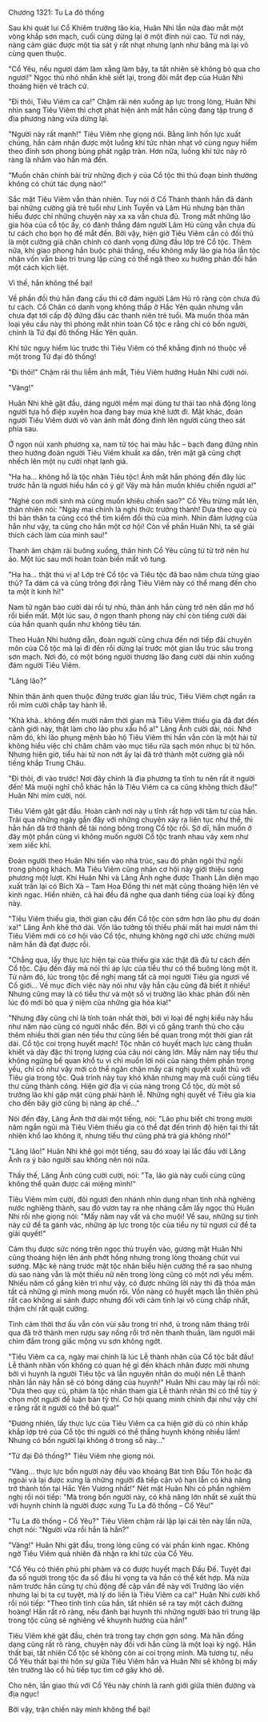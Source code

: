 




Chương 1321: Tu La đô thống


Sau khi quát lui Cổ Khiêm trưởng lão kia, Huân Nhi lần nữa đảo mắt một vòng khắp sơn mạch, cuối cùng dừng lại ở một đỉnh núi cao. Từ nơi này, nàng cảm giác được một tia sát ý rất nhạt nhưng lạnh như băng mà lại vô cùng quen thuộc.

"Cổ Yêu, nếu ngươi dám làm xằng làm bậy, ta tất nhiên sẽ không bỏ qua cho ngươi!" Ngọc thủ nhỏ nhắn khẽ siết lại, trong đôi mắt đẹp của Huân Nhi thoáng hiện vẻ trách cứ.

"Đi thôi, Tiêu Viêm ca ca!" Chậm rãi nén xuống áp lực trong lòng, Huân Nhi nhìn sang Tiêu Viêm thì chợt phát hiện ánh mắt hắn cũng đang tập trung ở địa phương nàng vừa dừng lại.

"Người này rất mạnh!" Tiêu Viêm nhẹ giọng nói. Bằng linh hồn lực xuất chúng, hắn cảm nhận được một luồng khí tức nhàn nhạt vô cùng nguy hiểm theo đỉnh sơn phong bùng phát ngập tràn. Hơn nữa, luồng khí tức này rõ ràng là nhắm vào hắn mà đến.

"Muốn chân chính bài trừ những địch ý của Cổ tộc thì thủ đoạn bình thường không có chút tác dụng nào!"

Sắc mặt Tiêu Viêm vẫn thản nhiên. Tuy nói ở Cổ Thánh thành hắn đã đánh bại những cường giả trẻ tuổi như Linh Tuyền và Lâm Hủ nhưng bản thân hiểu được chỉ những chuyện này xa xa vẫn chưa đủ. Trong mắt những lão gia hỏa của cổ tộc ấy, có đánh thắng đám người Lâm Hủ cũng vẫn chưa đủ tư cách cho bọn họ để mắt đến. Bởi vậy, hiện giờ Tiêu Viêm cần có đối thủ là một cường giả chân chính có danh vọng đứng đầu lớp trẻ Cổ tộc. Thêm nữa, khi giao phong hắn buộc phải thắng, nếu không mấy lão gia hỏa lẫn tộc nhân vốn vẫn bảo trì trung lập cũng có thể ngã theo xu hướng phản đối hắn một cách kịch liệt.

Vì thế, hắn không thể bại!

Về phần đối thủ hắn đang cầu thì cỡ đám người Lâm Hủ rõ ràng còn chưa đủ tư cách. Cổ Chân có danh vọng không thấp ở Hắc Yên quân nhưng vẫn chưa đạt tới cấp độ đứng đầu các thanh niên trẻ tuổi. Mà muốn thỏa mãn loại yêu cầu này thì phóng mắt nhìn toàn Cổ tộc e rẳng chỉ có bốn người, chính là Tứ đại đô thống Hắc Yên quân.

Khí tức nguy hiểm lúc trước thì Tiêu Viêm có thể khẳng định nó thuộc về một trong Tứ đại đô thống!

"Đi thôi!" Chậm rãi thu liễm ánh mắt, Tiêu Viêm hướng Huân Nhi cười nói.

"Vâng!"

Huân Nhi khẽ gật đầu, dáng người mềm mại dùng tư thái tao nhã động lòng người tựa hồ điệp xuyên hoa đang bay múa khẽ lướt đi. Mặt khác, đoàn người Tiêu Viêm dưới vô vàn ánh mắt đóng đinh lên người cũng theo sát phía sau.

Ở ngọn núi xanh phương xa, nam tử tóc hai màu hắc – bạch đang đứng nhìn theo hướng đoàn người Tiêu Viêm khuất xa dần, trên mặt gã cũng chợt nhếch lên một nụ cười nhạt lạnh giá.

"Ha ha… không hổ là tộc nhân Tiêu tộc! Ánh mắt hắn phóng đến đây lúc trước hẳn là ngươi hiểu hắn có ý gì! Vậy mà hắn muốn khiêu chiến ngươi a!"

"Nghé con mới sinh mà cũng muốn khiêu chiến sao?" Cổ Yêu trừng mắt lên, thản nhiên nói: "Ngày mai chính là nghi thức trưởng thành! Dựa theo quy củ thì bản thân ta cũng ccó thể tìm kiếm đối thủ của mình. Nhìn đảm lượng của hắn như vậy, ta cũng cho hắn một cơ hội! Còn về phần Huân Nhi, ta sẽ giải thích cách làm của mình sau!"

Thanh âm chậm rãi buông xuống, thân hình Cổ Yêu cũng từ từ trở nên hư ảo. Một lúc sau mới hoàn toàn biến mất vô tung.

"Ha ha… thật thú vị a! Lớp trẻ Cổ tộc và Tiêu tộc đã bao năm chưa từng giao thủ? Ta dám cá và cũng trông đợi rằng Tiêu Viêm này có thể mang đến cho ta một ít kinh hỉ!"

Nam tử ngân bào cười dài rồi tự nhủ, thân ảnh hắn cũng trở nên dần mơ hồ rồi biến mất. Một lúc sau, ở ngọn thanh phong này chỉ còn tiếng cười dài của hắn quanh quẩn như không tiêu tán.

Theo Huân Nhi hướng dẫn, đoàn người cũng chưa đến nơi tiếp đãi chuyên môn của Cổ tộc mà lại đi đến rồi dừng lại trước một gian lầu trúc sâu trong sơn mạch. Nơi đó, có một bóng người thương lão đang cười dài nhìn xuống đám người Tiêu Viêm.

"Lăng lão?"

Nhìn thân ảnh quen thuộc đứng trước gian lầu trúc, Tiêu Viêm chợt ngẩn ra rồi mỉm cười chắp tay hành lễ.

"Khà khà.. không đến mười năm thời gian mà Tiêu Viêm thiếu gia đã đạt đến cảnh giới này, thật làm cho lão phu xấu hổ a!" Lăng Ảnh cười dài, nói. Nhớ năm đó, khi lão phụng mệnh bảo hộ Tiêu Viêm thì hắn vẫn còn là một hài tử không hiểu việc chỉ chăm chăm vào mục tiêu rửa sạch món nhục bị từ hôn. Nhưng hiện giờ, tiểu hài tử non nớt ấy lại đã trở thành một cường giả nổi tiếng khắp Trung Châu.

"Đi thôi, đi vào trước! Nơi đây chính là địa phương ta tĩnh tu nên rất ít người đến! Mà muội nghĩ chỗ khác hẳn là Tiêu Viêm ca ca cũng không thích đâu!" Huân Nhi mỉm cười, nói.

Tiêu Viêm gật gật đầu. Hoàn cảnh nơi này u tĩnh rất hợp với tâm tư của hắn. Trải qua những ngày gần đây với những chuyện xảy ra liên tục như thế, thì hẳn hắn đã trở thành đề tài nóng bỏng trong Cổ tộc rồi. Sở dĩ, hắn muốn ở đây một phần cũng vì không muốn người Cổ tộc tranh nhau vây xem như xem xiếc khỉ.

Đoàn người theo Huân Nhi tiến vào nhà trúc, sau đó phân ngôi thứ ngồi trong phòng khách. Mà Tiêu Viêm cũng nhân cơ hội này giới thiệu song phương một lượt. Khi Huân Nhi và Lăng Ảnh nghe được Thanh Lân diện mạo xuất trần lại có Bích Xà – Tam Hoa Đồng thì nét mặt cũng thoáng hiện lên vẻ kinh ngạc. Hiển nhiên, cả hai đều đã nghe qua danh tiếng của loại kỳ đồng này.

"Tiêu Viêm thiếu gia, thời gian cậu đến Cổ tộc còn sớm hơn lão phu dự doán xa!" Lăng Ảnh khẽ thở dài. Vốn lão tưởng tối thiểu phải mất hai mươi năm thì Tiêu Viêm mới có cơ hội vào Cổ tộc, nhưng không ngờ chỉ ước chừng mười năm hắn đã đạt được rồi.

"Chẳng qua, lấy thực lực hiện tại của thiếu gia xác thật đã đủ tư cách đến Cổ tộc. Cậu đến đây mà nói thì áp lực của tiểu thư có thể buông lỏng một ít. Từ năm đó, lúc trong tộc đề nghị mang tất cả mọi người Tiêu gia ngươi về Cổ giới… Về mục đích việc này nói như vậy hẳn cậu cũng đã biết ít nhiều! Nhưng cũng may là có tiểu thư và một số vị trưởng lão khác phản đối nên lúc đó mới bỏ qua ý niệm của những gia hỏa kia!"

"Nhưng đây cũng chỉ là tính toán nhất thời, bởi vì loại đề nghị kiểu này hầu như năm nào cũng có người nhắc đến. Bởi vì cố gắng tranh thủ cho cậu thêm nhiều thời gian nên tiểu thư cũng liền bế quan trong một thời gian rất dài. Cổ tộc coi trọng huyết mạch! Tộc nhân có huyết mạch lực càng thuần khiết và dày đặc thì trọng lượng của câu nói càng lớn. Mấy năm nay tiểu thư không ngừng bế quan khổ tu vì chỉ muốn lời nói của nàng thêm phần trọng yếu, chỉ có như vậy mới có thể ngăn chặn mấy cái nghị quyết xuất thủ với Tiêu gia trong tộc. Quá trình này tuy khó khăn nhưng may mà cuối cùng tiểu thư cũng thành công. Hiện giờ địa vị của nàng trong Cổ tộc, dù một số trưởng lão khi gặp mặt cũng phải hành lễ. Những nghị quyết về Tiêu gia kia cho đến bây giờ cũng bị nàng áp chế…"

Nói đến đây, Lăng Ảnh thở dài một tiếng, nói: "Lão phu biết chỉ trong mười năm ngắn ngủi mà Tiêu Viêm thiếu gia có thể đạt đến trình độ hiện tại thì tất nhiên khổ lao không ít, nhưng tiểu thư cũng phả trả giá không nhỏ!"

"Lăng lão!" Huân Nhi khẽ gọi một tiếng, sau đó xoay lại lắc đầu với Lăng Ảnh ra ý bảo người sau không nên nói nữa.

Thấy thế, Lăng Ảnh cũng cười cười, nói: "Ta, lão già này cuối cùng cũng không thể quản được cái miệng mình!"

Tiêu Viêm mỉm cười, đôi ngươi đen nhánh nhìn dung nhan tinh nhã nghiêng nước nghiêng thành, sau đó vươn tay ra nhẹ nhàng cầm lấy ngọc thủ Huân Nhi rồi nhẹ giọng nói: "Mấy năm nay vất vả cho muội! Về sau, những sự tình này cứ để ta gánh vác, những áp lực trong tộc của tiểu ny tử ngươi cứ để ta giải quyết!"

Cảm thụ được sức nóng trên ngọc thủ truyền vào, gương mặt Huân Nhi cũng thoáng hiện lên ánh phớt hồng nhưng trong lòng thoáng chút vui sướng. Mặc kệ nàng trước mặt tộc nhân biểu hiện cường thế ra sao nhưng dù sao nàng vẫn là một thiếu nữ nên trong lòng cũng có một nơi yếu mềm. Nhiều năm cố gắng kiên trì như vậy, có được những lời này thì đã thỏa mãn tất cả những gì mình mong muốn rồi. Vốn nàng có huyết mạch lẫn thiên phú rất cao không ai sánh được nhưng đối với cảm tình lại vô cùng chấp nhất, thậm chí rất quật cường.

Tình cảm thời thơ ấu vẫn còn vùi sâu trong trí nhớ, ủ trong năm tháng trôi qua đã trở thành men rượu say nồng rồi trở nên thanh thuần, làm người mãi chìm đắm trong giấc mộng vu sơn không ngớt.

"Tiêu Viêm ca ca, ngày mai chính là lúc Lễ thành nhân của Cổ tộc bắt đầu! Lễ thành nhân vốn không có quan hệ gì đến khách nhân được mời nhưng bởi vì huynh là người Tiêu tộc và lẫn nguyên nhân do muội nên Lễ thành nhân lần này hẳn sẽ có bóng dáng của huynh!" Huân Nhi cau mày lại rồi nói: "Dựa theo quy củ, phàm là tộc nhân tham gia Lễ thành nhân thì có thể tùy ý chọn một người để luận bàn tỷ thí. Cơ hội quang minh chính đại như vậy chỉ e rằng rất ít người có thể bỏ qua!"

"Đương nhiên, lấy thực lực của Tiêu Viêm ca ca hiện giờ dù có nhìn khắp khắp lớp trẻ của Cổ tộc thì người có thể thắng huynh không nhiều lắm! Nhưng có bốn người lại không ở trong số này…"

"Tứ đại Đô thống?" Tiêu Viêm nhẹ giọng nói.

"Vâng… thực lực bốn người này đều vào khoảng Bát tinh Đấu Tôn hoặc đã ngoài và lại được xưng là những người đã tiếp cận vô hạn lẫn có khả năng trở thành tồn tại Hắc Yên Vương nhất!" Nét mặt Huân Nhi có phần nghiêm nghị rồi nói tiếp: "Mà trong bốn người này, có khả năng lớn nhất sẽ xuất thủ với huynh chính là người được xưng Tu La đô thống – Cổ Yêu!"

"Tu La đô thống – Cổ Yêu?" Tiêu Viêm chậm rãi lặp lại cái tên này lần nữa, chợt nói: "Người vừa rồi hẳn là hắn?"

"Vâng!" Huân Nhi gật đầu, trong lòng cũng có vài phần kinh ngạc. Không ngờ Tiêu Viêm quả nhiên đã nhận ra khí tức của Cổ Yêu.

"Cổ Yêu có thiên phú phi phàm và có được huyết mạch Đấu Đế. Tuyệt đại đa số người trong tộc đa số đầu hi vọng ta và hắn có thể kết hợp. Mà nửa năm trước hắn cũng tự chủ động đề cập vấn đề này với Trưởng lão viện nhưng lại bị ta cự tuyệt, mà lý do liền là Tiêu Viêm ca ca!" Huân Nhi cười khổ rồi nói tiếp: "Theo tính tình của hắn, tất nhiên sẽ ra tay một cách đường hoàng! Hắn rất rõ ràng, nếu đánh bại huynh thì những người bảo trì trung lập trong tộc cũng sẽ nghiêng về khuynh hướng của hắn!"

Tiêu Viêm khẽ gật đầu, chén trà trong tay chợn gợn sóng. Mà hắn đồng dạng cũng rất rõ ràng, chuyện này đối với hắn cũng là một loại kỳ ngộ. Hắn thất bại, tất nhiên Cổ tộc sẽ không còn ai coi trọng mình. Mà tương tự, nếu Cổ Yêu thất bại thì hôn sự giữa Tiêu Viêm hắn và Huân Nhi sẽ không bị mấy tên trưởng lão cổ hủ tiếp tục tìm cớ gây khó dễ.

Cho nên, lần giao thủ với Cổ Yêu này chính là ranh giới giữa thiên đường và địa ngục!

Bởi vậy, trận chiến này mình không thể bại!




